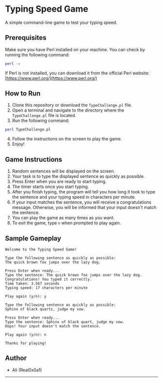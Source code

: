 # Typing Speed Game

A simple command-line game to test your typing speed. 

## Prerequisites

Make sure you have Perl installed on your machine. You can check by running the following command:

```bash
perl -v
```

If Perl is not installed, you can download it from the official Perl website: [https://www.perl.org/](https://www.perl.org/)

## How to Run

1. Clone this repository or download the `TypeChallenge.pl` file.
2. Open a terminal and navigate to the directory where the `TypeChallenge.pl` file is located.
3. Run the following command:

```bash
perl TypeChallenge.pl
```

4. Follow the instructions on the screen to play the game.
5. Enjoy!

## Game Instructions

1. Random sentences will be displayed on the screen.
2. Your task is to type the displayed sentence as quickly as possible.
3. Press Enter when you are ready to start typing.
4. The timer starts once you start typing.
5. After you finish typing, the program will tell you how long it took to type the sentence and your typing speed in characters per minute.
6. If your input matches the sentence, you will receive a congratulations message. Otherwise, you will be informed that your input doesn't match the sentence.
7. You can play the game as many times as you want.
8. To exit the game, type `n` when prompted to play again.

## Sample Gameplay

```
Welcome to the Typing Speed Game!

Type the following sentence as quickly as possible:
The quick brown fox jumps over the lazy dog.

Press Enter when ready...
Type the sentence: The quick brown fox jumps over the lazy dog.
Congratulations! You typed it correctly.
Time taken: 3.567 seconds
Typing speed: 17 characters per minute

Play again (y/n): y

Type the following sentence as quickly as possible:
Sphinx of black quartz, judge my vow.

Press Enter when ready...
Type the sentence: Sphinx of black quart, judge my vow.
Oops! Your input doesn't match the sentence.

Play again (y/n): n

Thanks for playing!
```

## Author
- Ali (Real0x0a1)

---

